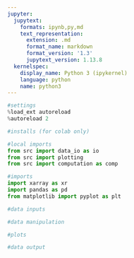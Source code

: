 ```yaml
---
jupyter:
  jupytext:
    formats: ipynb,py,md
    text_representation:
      extension: .md
      format_name: markdown
      format_version: '1.3'
      jupytext_version: 1.13.8
  kernelspec:
    display_name: Python 3 (ipykernel)
    language: python
    name: python3
---
```


```python
#settings
%load_ext autoreload
%autoreload 2
```

```python
#installs (for colab only)

```

```python
#local imports
from src import data_io as io
from src import plotting
from src import computation as comp

```

```python
#imports
import xarray as xr
import pandas as pd
from matplotlib import pyplot as plt
```

```python
#data inputs

```

```python
#data manipulation

```

```python
#plots

```

```python
#data output

```

